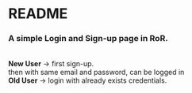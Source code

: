 # README

<h3>A simple Login and Sign-up page in RoR.</h3>
  <br> <b>New User</b> -> first sign-up.
   <br> then with same email and password, can be logged in
 <br> <b>Old User</b> -> login with already exists credentials.
